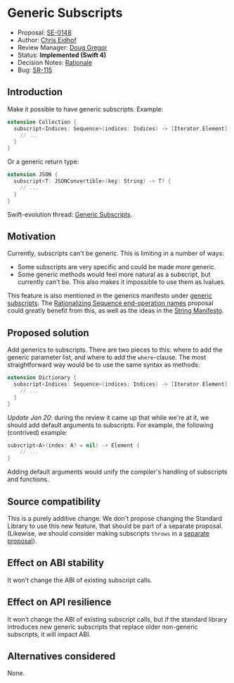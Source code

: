# Generic Subscripts

* Proposal: [SE-0148](0148-generic-subscripts.md)
* Author: [Chris Eidhof](https://github.com/chriseidhof)
* Review Manager: [Doug Gregor](https://github.com/DougGregor)
* Status: **Implemented (Swift 4)**
* Decision Notes: [Rationale](https://lists.swift.org/pipermail/swift-evolution/Week-of-Mon-20170123/031048.html)
* Bug: [SR-115](https://bugs.swift.org/browse/SR-115)

## Introduction

Make it possible to have generic subscripts. Example:

```swift
extension Collection {
  subscript<Indices: Sequence>(indices: Indices) -> [Iterator.Element] where Indices.Iterator.Element == Index {
    // ...
  }
}
```

Or a generic return type:

```swift
extension JSON {
  subscript<T: JSONConvertible>(key: String) -> T? {
    // ...
  }
}
```

Swift-evolution thread: [Generic Subscripts](https://lists.swift.org/pipermail/swift-evolution/Week-of-Mon-20170109/030064.html).

## Motivation

Currently, subscripts can't be generic. This is limiting in a number of ways: 

- Some subscripts are very specific and could be made more generic.
- Some generic methods would feel more natural as a subscript, but currently can't be. This also makes it impossible to use them as lvalues.

This feature is also mentioned in the generics manifesto under [generic subscripts](https://github.com/apple/swift/blob/master/docs/GenericsManifesto.md#generic-subscripts). The [Rationalizing Sequence end-operation names](https://github.com/apple/swift-evolution/blob/master/proposals/0132-sequence-end-ops.md) proposal could greatly benefit from this, as well as the ideas in the [String Manifesto](https://github.com/apple/swift/blob/master/docs/StringManifesto.md).

## Proposed solution

Add generics to subscripts. There are two pieces to this: where to add the generic parameter list, and where to add the `where`-clause. The most straightforward way would be to use the same syntax as methods:

```swift
extension Dictionary {
  subscript<Indices: Sequence>(indices: Indices) -> [Iterator.Element] where Indices.Iterator.Element == Index {
    // ...
  }
}
```

*Update Jan 20*: during the review it came up that while we're at it, we should add default arguments to subscripts. For example, the following (contrived) example:

```swift
subscript<A>(index: A? = nil) -> Element {
    // ...
}
```

Adding default arguments would unify the compiler's handling of subscripts and functions.

## Source compatibility

This is a purely additive change. We don't propose changing the Standard Library to use this new feature, that should be part of a separate proposal. (Likewise, we should consider making subscripts `throws` in a [separate proposal](https://github.com/brentdax/swift-evolution/blob/throwing-properties/proposals/0000-throwing-properties.md)).

## Effect on ABI stability

It won’t change the ABI of existing subscript calls.

## Effect on API resilience

It won’t change the ABI of existing subscript calls, but if the standard library introduces new generic subscripts that replace older non-generic subscripts, it will impact ABI.

## Alternatives considered

None.
